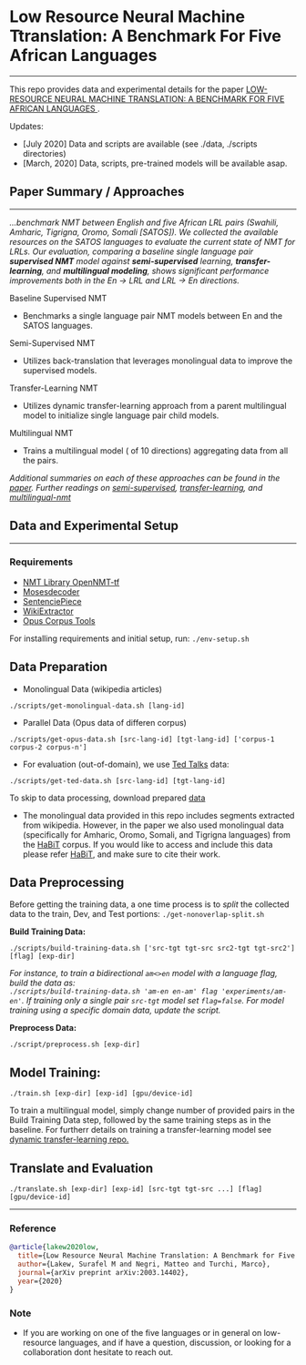 # Low Resource Neural Machine Ttranslation: A Benchmark For Five African Languages

---


This repo provides data and experimental details for the paper [LOW-RESOURCE NEURAL MACHINE TRANSLATION: A BENCHMARK FOR FIVE AFRICAN LANGUAGES
](https://arxiv.org/pdf/2003.14402.pdf).




Updates:
- [July 2020] Data and scripts are available (see ./data, ./scripts directories)
- [March, 2020] Data, scripts, pre-trained models will be available asap.


## Paper Summary / Approaches 
---
<!--Recent advents in Neural Machine Translation (NMT) have shown improvements
in low-resource language (LRL) translation tasks. In this work, we -->
*...benchmark
NMT between English and five African LRL pairs (Swahili, Amharic, Tigrigna,
Oromo, Somali [SATOS]). We collected the available resources on the SATOS
languages to evaluate the current state of NMT for LRLs. Our evaluation, comparing a baseline single language pair __supervised NMT__ model against __semi-supervised__ learning, __transfer-learning__, and __multilingual modeling__, shows significant performance
improvements both in the En → LRL and LRL → En directions.*
<!--In terms of averaged BLEU score, the multilingual approach shows the largest gains, up to +5
points, in six out of ten translation directions. To demonstrate the generalization
capability of each model, we also report results on multi-domain test sets. We
release the standardized experimental data and the test sets for future works addressing the challenges of NMT in under-resourced settings, in particular for the
SATOS languages.-->


Baseline Supervised NMT
- Benchmarks a single language pair NMT models between En and the SATOS languages.


Semi-Supervised NMT
- Utilizes back-translation that leverages monolingual data to improve the supervised models. 


Transfer-Learning NMT
- Utilizes dynamic transfer-learning approach from a parent multilingual model to initialize single language pair child models. 


Multilingual NMT
- Trains a multilingual model ( of 10 directions) aggregating data from all the pairs.


*Additional summaries on each of these approaches can be found in the [paper](https://arxiv.org/pdf/2003.14402.pdf). Further readings on [semi-supervised](https://arxiv.org/abs/1511.06709), [transfer-learning](https://arxiv.org/pdf/1811.01137.pdf), and [multilingual-nmt](https://www.aclweb.org/anthology/Q17-1024.pdf)*




## Data and Experimental Setup 
---

### Requirements

- [NMT Library OpenNMT-tf](https://github.com/OpenNMT/OpenNMT-tf/) 
- [Mosesdecoder](https://github.com/moses-smt/mosesdecoder)
- [SentenciePiece](https://github.com/google/sentencepiece)
- [WikiExtractor](https://github.com/attardi/wikiextractor)
- [Opus Corpus Tools](https://pypi.org/project/opustools-pkg/)


For installing requirements and initial setup, run: `./env-setup.sh`



## Data Preparation

- Monolingual Data (wikipedia articles)

`./scripts/get-monolingual-data.sh [lang-id]` 


- Parallel Data (Opus data of differen corpus)

`./scripts/get-opus-data.sh [src-lang-id] [tgt-lang-id] ['corpus-1 corpus-2 corpus-n']`


- For evaluation (out-of-domain), we use [Ted Talks](https://wit3.fbk.eu/mono.php?release=XML_releases&tinfo=cleanedhtml_ted) data:

`./scripts/get-ted-data.sh [src-lang-id] [tgt-lang-id]`


To skip to data processing, download prepared [data](https://drive.google.com/file/d/1yZMm5UdmiF5sSJjFsIfROGzwmMPwCgQZ/view?usp=sharing) 

- The monolingual data provided in this repo includes segments extracted from wikipedia. However, in the paper we also used monolingual data (specifically for Amharic, Oromo, Somali, and Tigrigna languages) from the [HaBiT](https://corpora.fi.muni.cz/habit/index.html) corpus. If you would like to access and include this data please refer [HaBiT](https://corpora.fi.muni.cz/habit/index.html), and make sure to cite their work.



## Data Preprocessing

<!-- Note: the opus corpus provides a multi-domain data, that requires to apply a strcit filtering of overlapping segments across domains (to avoid potential overlapping between the train/dev/test splits). -->

Before getting the training data, a one time process is to *split* the collected data to the train, Dev, and Test portions: `./get-nonoverlap-split.sh`



__Build Training Data:__

`./scripts/build-training-data.sh ['src-tgt tgt-src src2-tgt tgt-src2'] [flag] [exp-dir]` 


*For instance, to train a bidirectional `am<>en` model with a language flag, build the data as:  
`./scripts/build-training-data.sh 'am-en en-am' flag 'experiments/am-en'`. If training only a single pair `src-tgt` model set `flag=false`. For model training using a specific domain data, update the script.* 



__Preprocess Data:__

`./script/preprocess.sh [exp-dir] `



## Model Training: 

`./train.sh [exp-dir] [exp-id] [gpu/device-id]` 


To train a multilingual model, simply change number of provided pairs in the Build Training Data step, followed by the same training steps as in the baseline. For furtherr details on training a transfer-learning model see [dynamic transfer-learning repo.](https://github.com/surafelml/adapt-mnmt)




## Translate and Evaluation

`./translate.sh [exp-dir] [exp-id] [src-tgt tgt-src ...] [flag] [gpu/device-id]`


---


### Reference 
```bibtex
@article{lakew2020low,
  title={Low Resource Neural Machine Translation: A Benchmark for Five African Languages},
  author={Lakew, Surafel M and Negri, Matteo and Turchi, Marco},
  journal={arXiv preprint arXiv:2003.14402},
  year={2020}
}
```



### Note

- If you are working on one of the five languages or in general on low-resource languages, and if have a question, discussion, or looking for a collaboration dont hesitate to reach out. 

